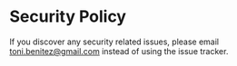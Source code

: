 # Security Policy

If you discover any security related issues, please email toni.benitez@gmail.com instead of using the issue tracker.
